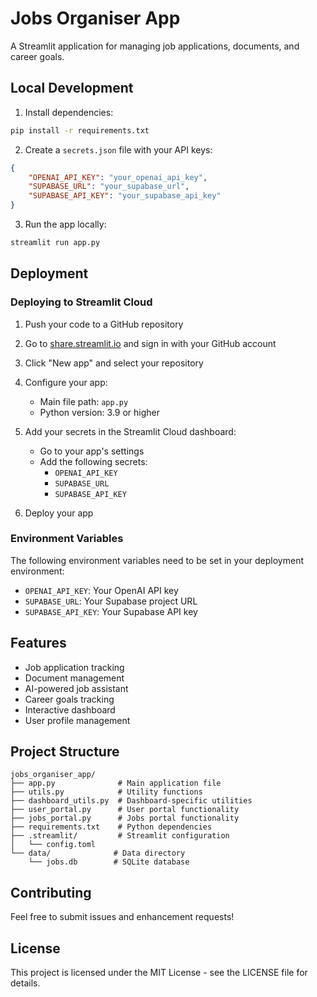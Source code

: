 # Jobs Organiser App

A Streamlit application for managing job applications, documents, and career goals.

## Local Development

1. Install dependencies:
```bash
pip install -r requirements.txt
```

2. Create a `secrets.json` file with your API keys:
```json
{
    "OPENAI_API_KEY": "your_openai_api_key",
    "SUPABASE_URL": "your_supabase_url",
    "SUPABASE_API_KEY": "your_supabase_api_key"
}
```

3. Run the app locally:
```bash
streamlit run app.py
```

## Deployment

### Deploying to Streamlit Cloud

1. Push your code to a GitHub repository

2. Go to [share.streamlit.io](https://share.streamlit.io/) and sign in with your GitHub account

3. Click "New app" and select your repository

4. Configure your app:
   - Main file path: `app.py`
   - Python version: 3.9 or higher

5. Add your secrets in the Streamlit Cloud dashboard:
   - Go to your app's settings
   - Add the following secrets:
     - `OPENAI_API_KEY`
     - `SUPABASE_URL`
     - `SUPABASE_API_KEY`

6. Deploy your app

### Environment Variables

The following environment variables need to be set in your deployment environment:

- `OPENAI_API_KEY`: Your OpenAI API key
- `SUPABASE_URL`: Your Supabase project URL
- `SUPABASE_API_KEY`: Your Supabase API key

## Features

- Job application tracking
- Document management
- AI-powered job assistant
- Career goals tracking
- Interactive dashboard
- User profile management

## Project Structure

```
jobs_organiser_app/
├── app.py              # Main application file
├── utils.py            # Utility functions
├── dashboard_utils.py  # Dashboard-specific utilities
├── user_portal.py      # User portal functionality
├── jobs_portal.py      # Jobs portal functionality
├── requirements.txt    # Python dependencies
├── .streamlit/         # Streamlit configuration
│   └── config.toml
└── data/              # Data directory
    └── jobs.db        # SQLite database
```

## Contributing

Feel free to submit issues and enhancement requests!

## License

This project is licensed under the MIT License - see the LICENSE file for details. 